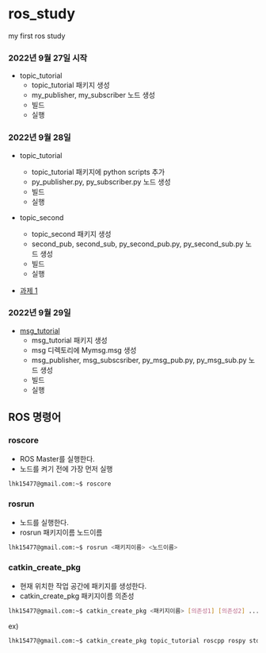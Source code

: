 # ros_study
my first ros study

### 2022년 9월 27일 시작
- topic_tutorial
    - topic_tutorial 패키지 생성
    - my_publisher, my_subscriber 노드 생성
    - 빌드
    - 실행

### 2022년 9월 28일
- topic_tutorial
    - topic_tutorial 패키지에 python scripts 추가
    - py_publisher.py, py_subscriber.py 노드 생성
    - 빌드
    - 실행

- topic_second
    - topic_second 패키지 생성
    - second_pub, second_sub, py_second_pub.py, py_second_sub.py 노드 생성
    - 빌드
    - 실행

- [과제 1](./topic_test)

### 2022년 9월 29일
- [msg_tutorial](./msg_tutorial)
    - msg_tutorial 패키지 생성
    - msg 디렉토리에 Mymsg.msg 생성
    - msg_publisher, msg_subscsriber, py_msg_pub.py, py_msg_sub.py 노드 생성
    - 빌드
    - 실행

## ROS 명령어
### roscore
- ROS Master를 실행한다.
- 노드를 켜기 전에 가장 먼저 실행
```bash
lhk15477@gmail.com:~$ roscore
```

### rosrun
- 노드를 실행한다.
- rosrun 패키지이름 노드이름
```bash
lhk15477@gmail.com:~$ rosrun <패키지이름> <노드이름>
```

### catkin_create_pkg
- 현재 위치한 작업 공간에 패키지를 생성한다.
- catkin_create_pkg 패키지이름 의존성
```bash
lhk15477@gmail.com:~$ catkin_create_pkg <패키지이름> [의존성1] [의존성2] .... 
```
ex)
```bash
lhk15477@gmail.com:~$ catkin_create_pkg topic_tutorial roscpp rospy std_msgs
```